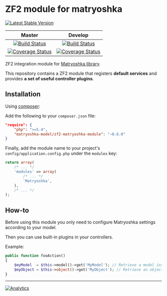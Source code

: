 ZF2 module for matryoshka 
=========================

[![Latest Stable Version](https://img.shields.io/packagist/v/matryoshka-model/zf2-matryoshka-module.svg?style=flat-square)](https://packagist.org/packages/matryoshka-model/zf2-matryoshka-module)

| Master  | Develop |
|:-------------:|:-------------:|
| [![Build Status](https://img.shields.io/travis/matryoshka-model/zf2-matryoshka-module/master.svg?style=flat-square)](https://travis-ci.org/matryoshka-model/zf2-matryoshka-module) | [![Build Status](https://img.shields.io/travis/matryoshka-model/zf2-matryoshka-module/develop.svg?style=flat-square)](https://travis-ci.org/matryoshka-model/zf2-matryoshka-module) |
| [![Coverage Status](https://img.shields.io/coveralls/matryoshka-model/zf2-matryoshka-module/master.svg?style=flat-square)](https://coveralls.io/repos/matryoshka-model/zf2-matryoshka-module/badge.png?branch=master) | [![Coverage Status](https://img.shields.io/coveralls/matryoshka-model/zf2-matryoshka-module/develop.svg?style=flat-square)](https://coveralls.io/repos/matryoshka-model/zf2-matryoshka-module/badge.png?branch=develop) |


ZF2 integration module for [Matryoshka library](https://github.com/matryoshka-model/matryoshka).

This repository contains a ZF2 module that registers **default services** and provides **a set of useful controller plugins**.

Installation
---

Using [composer](http://getcomposer.org/):

Add the following to your `composer.json` file:

```json
"require": {
    "php": ">=5.4",
    "matryoshka-model/zf2-matryoshka-module": "~0.6.0"
}
```

Finally, add the module name to your project's `config/application.config.php` under the `modules`
key:


```php
return array(
    /* ... */
    'modules' => array(
        /* ... */
        'Matryoshka',
    ),
    /* ... */
);
```

How-to
------

Before using this module you only need to configure Matryoshka settings according to your model.

Then you can use built-in plugins in your controllers.

Example:

```php
public function fooAction()
{
	$myModel  = $this->model()->get('MyModel'); // Retrieve a model instance through the ModelManager
	$myObject = $this->object()->get('MyObject'); // Retrieve an object instance through the ModelManager
}
```

---

[![Analytics](https://ga-beacon.appspot.com/UA-49655829-1/matryoshka-model/zf2-matryoshka-module)](https://github.com/igrigorik/ga-beacon)
